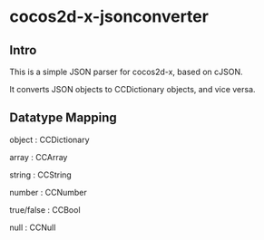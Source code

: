 cocos2d-x-jsonconverter
=====================

Intro
---------------------
This is a simple JSON parser for cocos2d-x, based on cJSON.

It converts JSON objects to CCDictionary objects, and vice versa.


Datatype Mapping
---------------------

object : CCDictionary

array : CCArray

string : CCString

number : CCNumber

true/false : CCBool

null : CCNull
